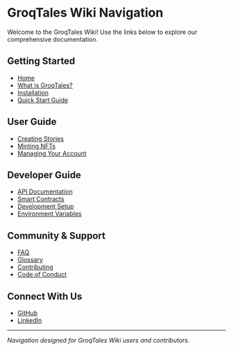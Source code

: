 # GroqTales Wiki Navigation

Welcome to the GroqTales Wiki! Use the links below to explore our comprehensive documentation.

## Getting Started

- [Home](../Home.md)
- [What is GroqTales?](What-is-GroqTales.md)
- [Installation](Installation.md)
- [Quick Start Guide](Quick-Start-Guide.md)

## User Guide

- [Creating Stories](Creating-Stories.md)
- [Minting NFTs](Minting-NFTs.md)
- [Managing Your Account](Managing-Your-Account.md)

## Developer Guide

- [API Documentation](API-Documentation.md)
- [Smart Contracts](Smart-Contracts.md)
- [Development Setup](Development-Setup.md)
- [Environment Variables](Environment-Variables.md)

## Community & Support

- [FAQ](FAQ.md)
- [Glossary](Glossary.md)
- [Contributing](../CONTRIBUTING.md)
- [Code of Conduct](../CODE_OF_CONDUCT.md)

## Connect With Us

- [GitHub](https://github.com/Drago-03/GroqTales)
- [LinkedIn](https://www.linkedin.com/in/mantej-singh-arora/)

---

_Navigation designed for GroqTales Wiki users and contributors._
